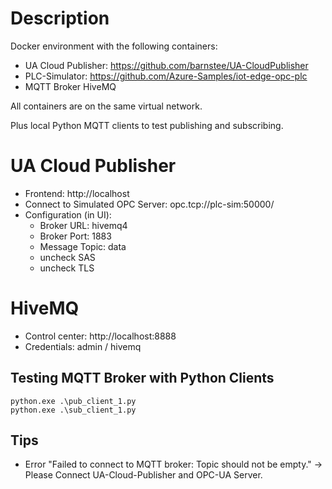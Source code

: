 # Description

Docker environment with the following containers:

- UA Cloud Publisher: https://github.com/barnstee/UA-CloudPublisher
- PLC-Simulator: https://github.com/Azure-Samples/iot-edge-opc-plc
- MQTT Broker HiveMQ

All containers are on the same virtual network.

Plus local Python MQTT clients to test publishing and subscribing.

# UA Cloud Publisher

- Frontend: http://localhost
- Connect to Simulated OPC Server: opc.tcp://plc-sim:50000/
- Configuration (in UI):
    - Broker URL: hivemq4
    - Broker Port: 1883
    - Message Topic: data
    - uncheck SAS
    - uncheck TLS

# HiveMQ

- Control center: http://localhost:8888
- Credentials: admin / hivemq

## Testing MQTT Broker with Python Clients

    python.exe .\pub_client_1.py
    python.exe .\sub_client_1.py

## Tips

- Error "Failed to connect to MQTT broker: Topic should not be empty." &rarr; Please Connect UA-Cloud-Publisher and OPC-UA Server.
